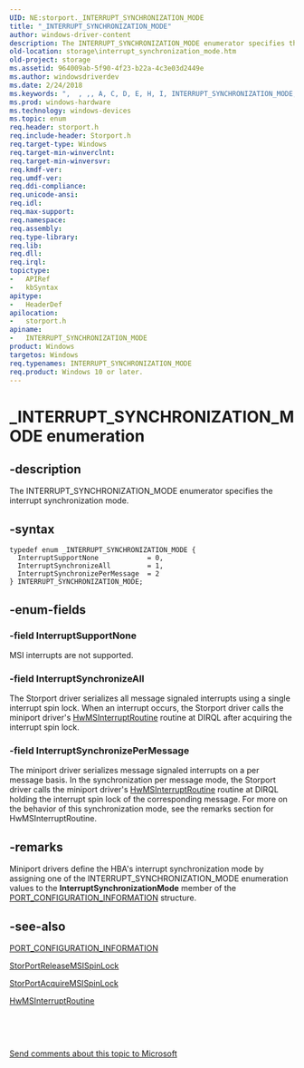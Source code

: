 ```yaml
---
UID: NE:storport._INTERRUPT_SYNCHRONIZATION_MODE
title: "_INTERRUPT_SYNCHRONIZATION_MODE"
author: windows-driver-content
description: The INTERRUPT_SYNCHRONIZATION_MODE enumerator specifies the interrupt synchronization mode.
old-location: storage\interrupt_synchronization_mode.htm
old-project: storage
ms.assetid: 964009ab-5f90-4f23-b22a-4c3e03d2449e
ms.author: windowsdriverdev
ms.date: 2/24/2018
ms.keywords: ",  , ,, A, C, D, E, H, I, INTERRUPT_SYNCHRONIZATION_MODE, INTERRUPT_SYNCHRONIZATION_MODE enumeration [Storage Devices], InterruptSupportNone, InterruptSynchronizeAll, InterruptSynchronizePerMessage, M, N, O, P, R, S, T, U, Y, Z, _, _INTERRUPT_SYNCHRONIZATION_MODE, storage.interrupt_synchronization_mode, storport/INTERRUPT_SYNCHRONIZATION_MODE, storport/InterruptSupportNone, storport/InterruptSynchronizeAll, storport/InterruptSynchronizePerMessage, structs-storport_036aa424-5b04-4bf5-8418-8da008834c5b.xml"
ms.prod: windows-hardware
ms.technology: windows-devices
ms.topic: enum
req.header: storport.h
req.include-header: Storport.h
req.target-type: Windows
req.target-min-winverclnt: 
req.target-min-winversvr: 
req.kmdf-ver: 
req.umdf-ver: 
req.ddi-compliance: 
req.unicode-ansi: 
req.idl: 
req.max-support: 
req.namespace: 
req.assembly: 
req.type-library: 
req.lib: 
req.dll: 
req.irql: 
topictype:
-	APIRef
-	kbSyntax
apitype:
-	HeaderDef
apilocation:
-	storport.h
apiname:
-	INTERRUPT_SYNCHRONIZATION_MODE
product: Windows
targetos: Windows
req.typenames: INTERRUPT_SYNCHRONIZATION_MODE
req.product: Windows 10 or later.
---
```


# _INTERRUPT_SYNCHRONIZATION_MODE enumeration


## -description


The INTERRUPT_SYNCHRONIZATION_MODE enumerator specifies the interrupt synchronization mode.


## -syntax


````
typedef enum _INTERRUPT_SYNCHRONIZATION_MODE { 
  InterruptSupportNone            = 0,
  InterruptSynchronizeAll         = 1,
  InterruptSynchronizePerMessage  = 2
} INTERRUPT_SYNCHRONIZATION_MODE;
````


## -enum-fields




### -field InterruptSupportNone

MSI interrupts are not supported.


### -field InterruptSynchronizeAll

The Storport driver serializes all message signaled interrupts using a single interrupt spin lock. When an interrupt occurs, the Storport driver calls the miniport driver's <a href="..\storport\nc-storport-hw_message_signaled_interrupt_routine.md">HwMSInterruptRoutine</a> routine at DIRQL after acquiring the interrupt spin lock.


### -field InterruptSynchronizePerMessage

The miniport driver serializes message signaled interrupts on a per message basis. In the synchronization per message mode, the Storport driver calls the miniport driver's <a href="..\storport\nc-storport-hw_message_signaled_interrupt_routine.md">HwMSInterruptRoutine</a> routine at DIRQL   holding the interrupt spin lock of the corresponding  message. For more on the behavior of this synchronization mode, see the remarks section for HwMSInterruptRoutine.


## -remarks



Miniport drivers define the HBA's interrupt synchronization mode by assigning one of the INTERRUPT_SYNCHRONIZATION_MODE enumeration values to the <b>InterruptSynchronizationMode</b> member of the <a href="..\storport\ns-storport-_port_configuration_information.md">PORT_CONFIGURATION_INFORMATION</a> structure. 




## -see-also

<a href="..\storport\ns-storport-_port_configuration_information.md">PORT_CONFIGURATION_INFORMATION</a>



<a href="..\storport\nf-storport-storportreleasemsispinlock.md">StorPortReleaseMSISpinLock</a>



<a href="..\storport\nf-storport-storportacquiremsispinlock.md">StorPortAcquireMSISpinLock</a>



<a href="..\storport\nc-storport-hw_message_signaled_interrupt_routine.md">HwMSInterruptRoutine</a>



 

 

<a href="mailto:wsddocfb@microsoft.com?subject=Documentation%20feedback [storage\storage]:%20INTERRUPT_SYNCHRONIZATION_MODE enumeration%20 RELEASE:%20(2/24/2018)&amp;body=%0A%0APRIVACY STATEMENT%0A%0AWe use your feedback to improve the documentation. We don't use your email address for any other purpose, and we'll remove your email address from our system after the issue that you're reporting is fixed. While we're working to fix this issue, we might send you an email message to ask for more info. Later, we might also send you an email message to let you know that we've addressed your feedback.%0A%0AFor more info about Microsoft's privacy policy, see http://privacy.microsoft.com/en-us/default.aspx." title="Send comments about this topic to Microsoft">Send comments about this topic to Microsoft</a>

